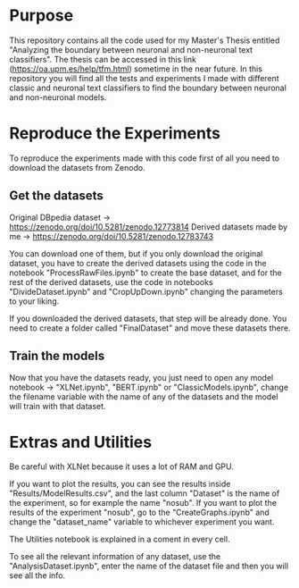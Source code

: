 # Purpose
This repository contains all the code used for my Master's Thesis entitled "Analyzing the boundary between neuronal and non-neuronal text classifiers". The thesis can be accessed in this link (https://oa.upm.es/help/tfm.html) sometime in the near future.
In this repository you will find all the tests and experiments I made with different classic and neuronal text classifiers to find the boundary between neuronal and non-neuronal models.

# Reproduce the Experiments

To reproduce the experiments made with this code first of all you need to download the datasets from Zenodo.

## Get the datasets
Original DBpedia dataset -> https://zenodo.org/doi/10.5281/zenodo.12773814
Derived datasets made by me -> https://zenodo.org/doi/10.5281/zenodo.12783743

You can download one of them, but if you only download the original dataset, you have to create the derived datasets using the code in the notebook "ProcessRawFiles.ipynb" to create the base dataset, and for the rest of the derived datasets, use the code in notebooks "DivideDataset.ipynb" and "CropUpDown.ipynb" changing the parameters to your liking.

If you downloaded the derived datasets, that step will be already done. You need to create a folder called "FinalDataset" and move these datasets there.

## Train the models

Now that you have the datasets ready, you just need to open any model notebook -> "XLNet.ipynb", "BERT.ipynb" or "ClassicModels.ipynb", change the filename variable with the name of any of the datasets and the model will train with that dataset.

# Extras and Utilities

Be careful with XLNet because it uses a lot of RAM and GPU.

If you want to plot the results, you can see the results inside "Results/ModelResults.csv", and the last column "Dataset" is the name of the experiment, so for example the name "nosub". If you want to plot the results of the experiment "nosub", go to the "CreateGraphs.ipynb" and change the "dataset_name" variable to whichever experiment you want.

The Utilities notebook is explained in a coment in every cell.

To see all the relevant information of any dataset, use the "AnalysisDataset.ipynb", enter the name of the dataset file and then you will see all the info.
